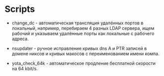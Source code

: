 ﻿# Scripts
* change_dc - автоматическая трансляция удалённых портов в локальный, например, перебираем 4 разных LDAP сервера, ищем рабочий и указываем удалённые порты как локальные с рабочего адреса.

* nsupdater - ручное исправление кривых dns A и PTR записей в домене никсов и кривых макосов с переименованием имени компа.

* yota_check_64k - автоматическое продление бесплатной скорости на 64 kbit/s.
